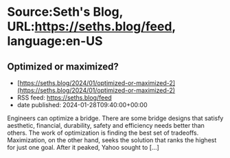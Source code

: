 # Source:Seth's Blog, URL:https://seths.blog/feed, language:en-US

## Optimized or maximized?
 - [https://seths.blog/2024/01/optimized-or-maximized-2](https://seths.blog/2024/01/optimized-or-maximized-2)
 - RSS feed: https://seths.blog/feed
 - date published: 2024-01-28T09:40:00+00:00

Engineers can optimize a bridge. There are some bridge designs that satisfy aesthetic, financial, durability, safety and efficiency needs better than others. The work of optimization is finding the best set of tradeoffs. Maximization, on the other hand, seeks the solution that ranks the highest for just one goal. After it peaked, Yahoo sought to [&#8230;]


